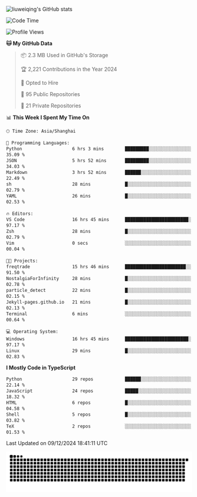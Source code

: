 ![liuweiqing's GitHub stats](https://github-readme-stats.vercel.app/api?username=14790897&show_icons=true&locale=cn&include_all_commits=true&count_private=true)

<!--START_SECTION:waka-->
![Code Time](http://img.shields.io/badge/Code%20Time-1%2C666%20hrs%2017%20mins-blue)

![Profile Views](http://img.shields.io/badge/Profile%20Views-10-blue)

**🐱 My GitHub Data** 

> 📦 2.3 MB Used in GitHub's Storage 
 > 
> 🏆 2,221 Contributions in the Year 2024
 > 
> 💼 Opted to Hire
 > 
> 📜 95 Public Repositories 
 > 
> 🔑 21 Private Repositories 
 > 
📊 **This Week I Spent My Time On** 

```text
🕑︎ Time Zone: Asia/Shanghai

💬 Programming Languages: 
Python                   6 hrs 3 mins        █████████░░░░░░░░░░░░░░░░   35.09 % 
JSON                     5 hrs 52 mins       █████████░░░░░░░░░░░░░░░░   34.03 % 
Markdown                 3 hrs 52 mins       ██████░░░░░░░░░░░░░░░░░░░   22.49 % 
sh                       28 mins             █░░░░░░░░░░░░░░░░░░░░░░░░   02.79 % 
YAML                     26 mins             █░░░░░░░░░░░░░░░░░░░░░░░░   02.53 % 

🔥 Editors: 
VS Code                  16 hrs 45 mins      ████████████████████████░   97.17 % 
Zsh                      28 mins             █░░░░░░░░░░░░░░░░░░░░░░░░   02.79 % 
Vim                      0 secs              ░░░░░░░░░░░░░░░░░░░░░░░░░   00.04 % 

🐱‍💻 Projects: 
freqtrade                15 hrs 46 mins      ███████████████████████░░   91.50 % 
NostalgiaForInfinity     28 mins             █░░░░░░░░░░░░░░░░░░░░░░░░   02.78 % 
particle_detect          22 mins             █░░░░░░░░░░░░░░░░░░░░░░░░   02.15 % 
Jekyll-pages.github.io   21 mins             █░░░░░░░░░░░░░░░░░░░░░░░░   02.13 % 
Terminal                 6 mins              ░░░░░░░░░░░░░░░░░░░░░░░░░   00.64 % 

💻 Operating System: 
Windows                  16 hrs 45 mins      ████████████████████████░   97.17 % 
Linux                    29 mins             █░░░░░░░░░░░░░░░░░░░░░░░░   02.83 % 
```

**I Mostly Code in TypeScript** 

```text
Python                   29 repos            ██████░░░░░░░░░░░░░░░░░░░   22.14 % 
JavaScript               24 repos            █████░░░░░░░░░░░░░░░░░░░░   18.32 % 
HTML                     6 repos             █░░░░░░░░░░░░░░░░░░░░░░░░   04.58 % 
Shell                    5 repos             █░░░░░░░░░░░░░░░░░░░░░░░░   03.82 % 
TeX                      2 repos             ░░░░░░░░░░░░░░░░░░░░░░░░░   01.53 % 
```




 Last Updated on 09/12/2024 18:41:11 UTC
<!--END_SECTION:waka-->

<picture>
  <source media="(prefers-color-scheme: dark)" srcset="https://raw.githubusercontent.com/14790897/14790897/output/github-contribution-grid-snake-dark.svg" />
  <source media="(prefers-color-scheme: light)" srcset="https://raw.githubusercontent.com/14790897/14790897/output/github-contribution-grid-snake.svg" />
  <img alt="github-snake" src="https://raw.githubusercontent.com/14790897/14790897/output/github-contribution-grid-snake.svg" />
</picture>
